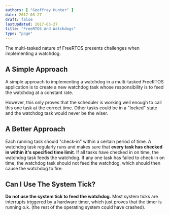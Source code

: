 ```yaml
---
authors: [ "Geoffrey Hunter" ]
date: 2017-03-27
draft: false
lastUpdated: 2017-03-27
title: "FreeRTOS And Watchdogs"
type: "page"
---
```


The multi-tasked nature of FreeRTOS presents challenges when implementing a watchdog.

## A Simple Approach

A simple approach to implementing a watchdog in a multi-tasked FreeRTOS application is to create a new watchdog task whose responsibility is to feed the watchdog at a constant rate.

However, this only proves that the scheduler is working well enough to call this one task at the correct time. Other tasks could be in a "locked" state and the watchdog task would never be the wiser.

## A Better Approach

Each running task should "check-in" within a certain period of time. A watchdog task regularly runs and makes sure that **every task has checked in within it's specified time limit**. If all tasks have checked in on time, the watchdog task feeds the watchdog. If any one task has failed to check in on time, the watchdog task should not feed the watchdog, which should then cause the watchdog to fire.

## Can I Use The System Tick?

**Do not use the system tick to feed the watchdog.** Most system ticks are interrupts triggered by a hardware timer, which just proves that the timer is running o.k. (the rest of the operating system could have crashed).
